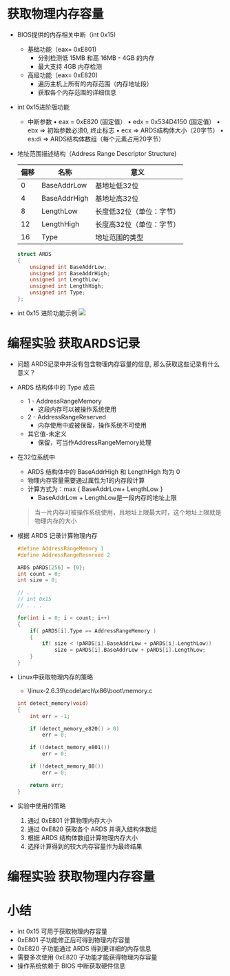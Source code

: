 # 获取物理内存容量
- BIOS提供的内存相关中断（int 0x15)
    - 基础功能（eax= 0xE801)
        - 分别检测低 15MB 和高 16MB - 4GB 的内存
        - 最大支持 4GB 内存检测
    - 高级功能（eax= 0xE820)
        - 遍历主机上所有的内存范围（内存地址段）
        - 获取各个内存范围的详细信息

-  int 0x15进阶版功能
    - 中断参数
        • eax = 0xE820 (固定值）
        • edx = 0x534D4150 (固定值）
        • ebx ⇒ 初始参数必须0, 终止标志
        • ecx ⇒ ARDS结构体大小（20字节）
        • es:di ⇒ ARDS结构体数组（每个元素占用20字节）

- 地址范围描述结构（Address Range Descriptor Structure)

    | 偏移 |     名称     |          意义          |
    | ---- | ------------ | ---------------------- |
    | 0    | BaseAddrLow  | 基地址低32位            |
    | 4    | BaseAddrHigh | 基地址高32位            |
    | 8    | LengthLow    | 长度低32位（单位：字节） |
    | 12   | LengthHigh   | 长度高32位（单位：字节） |
    | 16   | Type         | 地址范围的类型          |

    ```c
    struct ARDS
    {
        unsigned int BaseAddrLow;
        unsigned int BaseAddrHigh;
        unsigned int LengthLow;
        unsigned int LengthHigh;
        unsigned int Type;
    };
    ```

- int 0x15 进阶功能示例
    ![](_v_images_/.png)

# 编程实验 获取ARDS记录

- 问题
    ARDS记录中并没有包含物理内存容量的信息, 那么获取这些记录有什么意义？

- ARDS 结构体中的 Type 成员
    - 1 - AddressRangeMemory
        - 这段内存可以被操作系统使用
    - 2 - AddressRangeReserved
        - 内存使用中或被保留，操作系统不可使用
    - 其它值-未定义
        - 保留，可当作AddressRangeMemory处理

- 在32位系统中
    - ARDS 结构体中的 BaseAddrHigh 和 LengthHigh 均为 0
    - 物理内存容量需要通过属性为1的内存段计算
    - 计算方式为：max { BaseAddrLow+ LengthLow }
        - BaseAddrLow + LengthLow是一段内存的地址上限

    > 当一片内存可被操作系统使用，且地址上限最大时，这个地址上限就是物理内存的大小

- 根据 ARDS 记录计算物理内存

    ```c
    #define AddressRangeMemory 1
    #define AddressRangeReserved 2

    ARDS pARDS[256] = {0};
    int count = 0;
    int size = 0;

    // . . .
    // int 0x15
    // . . .

    for(int i = 0; i < count; i++)
    {
        if( pARDS[i].Type == AddressRangeMemory )
        {
            if( size < (pARDS[i].BaseAddrLow + pARDS[i].LengthLow))
                size = pARDS[i].BaseAddrLow + pARDS[i].LengthLow;
        }
    }
    ```

-  Linux中获取物理内存的策略
    - \linux-2.6.39\code\arch\x86\boot\memory.c

    ```c
    int detect_memory(void)
    {
        int err = -1;

        if (detect_memory_e820() > 0)
            err = 0;

        if (!detect_memory_e801())
            err = 0;

        if (!detect_memory_88())
            err = 0;

        return err;
    }
    ```

- 实验中使用的策略
    1. 通过 0xE801 计算物理内存大小
    2. 通过 0xE820 获取各个 ARDS 并填入结构体数组
    3. 根据 ARDS 结构体数组计算物理内存大小
    4. 选择计算得到的较大内存容量作为最终结果

# 编程实验 获取物理内存容量

# 小结
-  int 0x15 可用于获取物理内存容量
-  0xE801 子功能修正后可得到物理内存容量
-  0xE820 子功能通过 ARDS 得到更详细的内存信息
-  需要多次使用 0xE820 子功能才能获得物理内存容量
-  操作系统依赖于 BIOS 中断获取硬件信息
